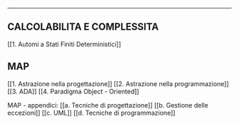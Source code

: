 ___
## CALCOLABILITA E COMPLESSITA
[[1. Automi a Stati Finiti Deterministici]]

## MAP
[[1. Astrazione nella progettazione]]
[[2. Astrazione nella programmazione]]
[[3. ADA]]
[[4. Paradigma Object - Oriented]]

MAP - appendici:
[[a. Tecniche di progettazione]]
[[b. Gestione delle eccezioni]]
[[c. UML]]
[[d. Tecniche di programmazione]]